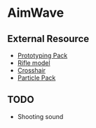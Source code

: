 # AimWave

## External Resource

- [Prototyping Pack](https://assetstore.unity.com/packages/3d/prototyping-pack-free-94277)
- [Rifle model](https://assetstore.unity.com/packages/3d/props/guns/low-poly-sci-fi-weapons-lite-296460)
- [Crosshair](https://kenney.nl/assets/crosshair-pack)
- [Particle Pack](https://assetstore.unity.com/packages/vfx/particles/legacy-particle-pack-73777)

## TODO

- Shooting sound
